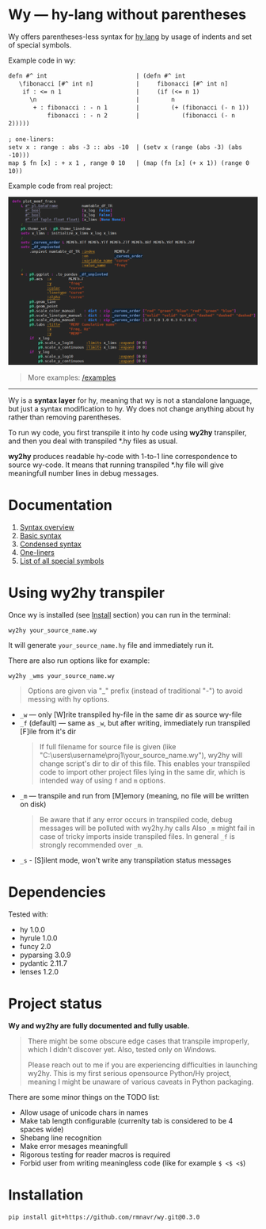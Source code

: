 
<!-- Intro ‾‾‾‾‾‾‾‾‾‾‾‾‾‾‾‾‾‾‾‾‾‾‾‾‾‾‾‾‾‾‾‾‾‾‾‾‾‾‾‾‾‾‾‾‾‾‾‾‾‾‾‾‾‾‾‾‾‾‾‾‾‾‾‾‾‾‾‾\ {{{1 -->

# Wy — hy-lang without parentheses

Wy offers parentheses-less syntax for [hy lang](https://github.com/hylang/hy)
by usage of indents and set of special symbols.

Example code in wy:

```hy
defn #^ int                         | (defn #^ int
   \fibonacci [#^ int n]            |     fibonacci [#^ int n]
    if : <= n 1                     |     (if (<= n 1)
      \n                            |         n
       + : fibonacci : - n 1        |         (+ (fibonacci (- n 1))
           fibonacci : - n 2        |            (fibonacci (- n 2)))))

; one-liners:
setv x : range : abs -3 :: abs -10  | (setv x (range (abs -3) (abs -10)))
map $ fn [x] : + x 1 , range 0 10   | (map (fn [x] (+ x 1)) (range 0 10))
```

Example code from real project:

<p align="center">
<img src="https://github.com/rmnavr/wy/blob/main/examples/RL_example.png?raw=true" alt="Wy example" />
</p>

> More examples: [/examples](https://github.com/rmnavr/wy/blob/main/examples)

---

Wy is a **syntax layer** for hy, meaning that wy is not a standalone language, but just a syntax modification to hy.
Wy does not change anything about hy rather than removing parentheses.

To run wy code, you first transpile it into hy code using **wy2hy** transpiler, and then you deal with transpiled *.hy files as usual.

**wy2hy** produces readable hy-code with 1-to-1 line correspondence to source wy-code.
It means that running transpiled *.hy file will give meaningfull number lines in debug messages.

<!-- __________________________________________________________________________/ }}}1 -->
<!-- Docs ‾‾‾‾‾‾‾‾‾‾‾‾‾‾‾‾‾‾‾‾‾‾‾‾‾‾‾‾‾‾‾‾‾‾‾‾‾‾‾‾‾‾‾‾‾‾‾‾‾‾‾‾‾‾‾‾‾‾‾‾‾‾‾‾‾‾‾‾‾\ {{{1 -->

# Documentation

1. [Syntax overview](https://github.com/rmnavr/wy/blob/main/docs/01_Overview.md)
2. [Basic syntax](https://github.com/rmnavr/wy/blob/main/docs/02_Basic.md) 
3. [Condensed syntax](https://github.com/rmnavr/wy/blob/main/docs/03_Condensed.md)
4. [One-liners](https://github.com/rmnavr/wy/blob/main/docs/04_One_liners.md) 
5. [List of all special symbols](https://github.com/rmnavr/wy/blob/main/docs/05_Symbols.md)

<!-- __________________________________________________________________________/ }}}1 -->
<!-- wy2hy ‾‾‾‾‾‾‾‾‾‾‾‾‾‾‾‾‾‾‾‾‾‾‾‾‾‾‾‾‾‾‾‾‾‾‾‾‾‾‾‾‾‾‾‾‾‾‾‾‾‾‾‾‾‾‾‾‾‾‾‾‾‾‾‾‾‾‾‾\ {{{1 -->

# Using wy2hy transpiler

Once wy is installed (see [Install](#Install) section) you can run in the terminal:

```
wy2hy your_source_name.wy
```

It will generate `your_source_name.hy` file and immediately run it.

There are also run options like for example:
```
wy2hy _wms your_source_name.wy
```
> Options are given via "_" prefix (instead of traditional "-") to avoid messing with hy options.
* `_w` — only [W]rite transpiled hy-file in the same dir as source wy-file
* `_f` (default) — same as `_w`, but after writing, immediately run transpiled [F]ile from it's dir
  > If full filename for source file is given (like "C:\\users\\username\\proj1\\your_source_name.wy"), wy2hy will change script's dir to dir of this file.
  > This enables your transpiled code to import other project files lying in the same dir, which is intended way of using `f` and `m` options.
* `_m` — transpile and run from [M]emory (meaning, no file will be written on disk)
  > Be aware that if any error occurs in transpiled code, debug messages will be polluted with wy2hy.hy calls
  > Also `_m` might fail in case of tricky imports inside transpiled files. 
  > In general `_f` is strongly recommended over `_m`.
* `_s` - [S]ilent mode, won't write any transpilation status messages

<!-- __________________________________________________________________________/ }}}1 -->
<!-- Dependencies ‾‾‾‾‾‾‾‾‾‾‾‾‾‾‾‾‾‾‾‾‾‾‾‾‾‾‾‾‾‾‾‾‾‾‾‾‾‾‾‾‾‾‾‾‾‾‾‾‾‾‾‾‾‾‾‾‾‾‾‾‾\ {{{1 -->

# Dependencies

Tested with:
* hy 1.0.0
* hyrule 1.0.0
* funcy 2.0
* pyparsing 3.0.9
* pydantic 2.11.7
* lenses 1.2.0

<!-- __________________________________________________________________________/ }}}1 -->
<!-- Status ‾‾‾‾‾‾‾‾‾‾‾‾‾‾‾‾‾‾‾‾‾‾‾‾‾‾‾‾‾‾‾‾‾‾‾‾‾‾‾‾‾‾‾‾‾‾‾‾‾‾‾‾‾‾‾‾‾‾‾‾‾‾‾‾‾‾‾‾\ {{{1 -->

# Project status

**Wy and wy2hy are fully documented and fully usable.**

> There might be some obscure edge cases that transpile improperly, which I didn't discover yet.
> Also, tested only on Windows.
> 
> Please reach out to me if you are experiencing difficulties in launching wy2hy.
> This is my first serious opensource Python/Hy project, meaning I might be unaware of various caveats in Python packaging.

There are some minor things on the TODO list:
* Allow usage of unicode chars in names
* Make tab length configurable (currenlty tab is considered to be 4 spaces wide)
* Shebang line recognition
* Make error mesages meaningfull
* Rigorous testing for reader macros is required
* Forbid user from writing meaningless code (like for example `$ <$ <$`)

<!-- __________________________________________________________________________/ }}}1 -->
<!-- Install ‾‾‾‾‾‾‾‾‾‾‾‾‾‾‾‾‾‾‾‾‾‾‾‾‾‾‾‾‾‾‾‾‾‾‾‾‾‾‾‾‾‾‾‾‾‾‾‾‾‾‾‾‾‾‾‾‾‾‾‾‾‾‾‾‾‾\ {{{1 -->

# Installation

```
pip install git+https://github.com/rmnavr/wy.git@0.3.0
```

<!-- __________________________________________________________________________/ }}}1 -->

